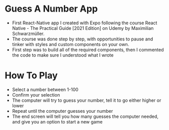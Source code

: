 ﻿# Guess A Number App
 - First React-Native app I created with Expo following the course React Native - The Practical Guide [2021 Edition] on Udemy by Maximilian Schwarzmüller.
 - The course was done step by step, with opportunities to pause and tinker with styles and custom components on your own.
 - First step was to build all of the required components, then I commented the code to make sure I understood what I wrote

# How To Play
- Select a number between 1-100
- Confirm your selection
- The computer will try to guess your number, tell it to go either higher or lower
- Repeat until the computer guesses your number
- The end screen will tell you how many guesses the computer needed, and give you an option to start a new game
